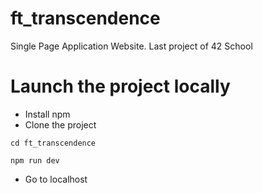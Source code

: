 # ft_transcendence
Single Page Application Website. Last project of 42 School

# Launch the project locally
- Install npm
- Clone the project

```
cd ft_transcendence
``` 

```
npm run dev
```

- Go to localhost
